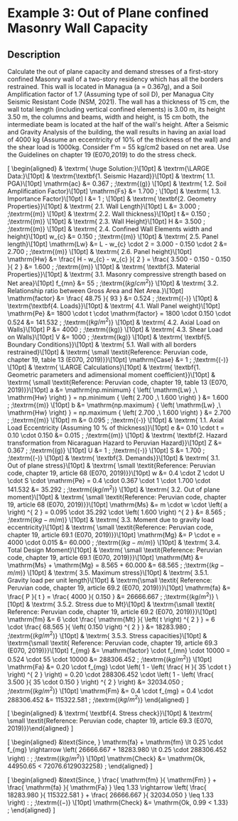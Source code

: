 # Example 3: Out of Plane confined Masonry Wall Capacity

## Description

Calculate the out of plane capacity and demand stresses of a first-story confined Masonry wall of a two-story residency which has all the borders restrained. This wall is located in Managua (a = 0.367g), and a Soil Amplification factor of 1.7 (Assuming type of soil D), per Managua City Seismic Resistant Code (NSM, 2021). The wall has a thickness of 15 cm, the wall total length (including vertical confined elements) is 3.00 m, its height 3.50 m, the columns and beams, width and height, is 15 cm both, the intermediate beam is located at the half of the wall's height. After a Seismic and Gravity Analysis of the building, the wall results in having an axial load of 4000 kg (Assume an eccentricity of 10% of the thickness of the wall) and the shear load is 1000kg. Consider f'm = 55 kg/cm2 based on net area. Use the Guidelines on chapter 19 (E070,2019) to do the stress check.



\[
\begin{aligned}
& \textrm{ \huge Solution:}\\[10pt]
& \textrm{\LARGE Data:}\\[10pt]
& \textrm{\textbf{1. Seismic Hazard}}\\[10pt]
& \textrm{ 1.1. PGA}\\[10pt]
\mathrm{ac} &= 0.367 \; \;\textrm{(g)}
\\[10pt]
& \textrm{ 1.2. Soil Amplification Factor}\\[10pt]
\mathrm{Fs} &= 1.700 \; 
\\[10pt]
& \textrm{ 1.3. Importance Factor}\\[10pt]
I &= 1 \; 
\\[10pt]
& \textrm{ \textbf{2. Geometry Properties}}\\[10pt]
& \textrm{ 2.1. Wall Length}\\[10pt]
L &= 3.000 \; \;\textrm{(m)}
\\[10pt]
& \textrm{ 2.2. Wall thickness}\\[10pt]
t &= 0.150 \; \;\textrm{(m)}
\\[10pt]
& \textrm{ 2.3. Wall Height}\\[10pt]
H &= 3.500 \; \;\textrm{(m)}
\\[10pt]
& \textrm{ 2.4. Confined Wall Elements width and height}\\[10pt]
w_{c} &= 0.150 \; \;\textrm{(m)}
\\[10pt]
& \textrm{ 2.5. Panel length}\\[10pt]
\mathrm{Lw} &= L - w_{c} \cdot 2  = 3.000 - 0.150 \cdot 2 &= 2.700 \; \;\textrm{(m)}
\\[10pt]
& \textrm{ 2.6. Panel height}\\[10pt]
\mathrm{Hw} &= \frac{ H - w_{c} - w_{c} }{ 2 }  = \frac{ 3.500 - 0.150 - 0.150 }{ 2 } &= 1.600 \; \;\textrm{(m)}
\\[10pt]
& \textrm{ \textbf{3. Material Properties}}\\[10pt]
& \textrm{ 3.1. Masonry compressive strength based on Net area}\\[10pt]
f_{mn} &= 55 \; \;\textrm{($kg/cm^2$)}
\\[10pt]
& \textrm{ 3.2. Relationship ratio between Gross Area and Net Area.}\\[10pt]
\mathrm{factor} &= \frac{ 48.75 }{ 93 } &= 0.524 \; \;\textrm{(-)}
\\[10pt]
& \textrm{\textbf{4. Loads}}\\[10pt]
& \textrm{ 4.1. Wall Panel weight}\\[10pt]
\mathrm{Pe} &= 1800 \cdot t \cdot \mathrm{factor}  = 1800 \cdot 0.150 \cdot 0.524 &= 141.532 \; \;\textrm{($kg/m^2$)}
\\[10pt]
& \textrm{ 4.2. Axial Load on Walls}\\[10pt]
P &= 4000 \; \;\textrm{(kg)}
\\[10pt]
& \textrm{ 4.3. Shear Load on Walls}\\[10pt]
V &= 1000 \; \;\textrm{(kg)}
\\[10pt]
& \textrm{ \textbf{5. Boundary Conditions}}\\[10pt]
& \textrm{  5.1. Wall with all borders restrained}\\[10pt]
& \textrm{ \small \textit{Reference: Peruvian code, chapter 19, table 13 (E070, 2019)}}\\[10pt]
\mathrm{Case} &= 1 \; \;\textrm{(-)}
\\[10pt]
& \textrm{ \LARGE Calculations}\\[10pt]
& \textrm{ \textbf{1. Geometric parameters and adimensional moment coefficient}}\\[10pt]
& \textrm{ \small \textit{Reference: Peruvian code, chapter 19, table 13 (E070, 2019)}}\\[10pt]
a &= \mathrm{np.minimum} { \left( \mathrm{Lw} ,\  \mathrm{Hw} \right) }  = np.minimum { \left( 2.700 ,\  1.600 \right) } &= 1.600 \; \;\textrm{(m)}
\\[10pt]
b &= \mathrm{np.maximum} { \left( \mathrm{Lw} ,\  \mathrm{Hw} \right) }  = np.maximum { \left( 2.700 ,\  1.600 \right) } &= 2.700 \; \;\textrm{(m)}
\\[10pt]
m &= 0.095 \; \;\textrm{(-)}
\\[10pt]
& \textrm{ 1.1. Axial Load Eccentricity (Assuming 10 \% of thickness)}\\[10pt]
e &= 0.10 \cdot t  = 0.10 \cdot 0.150 &= 0.015 \; \;\textrm{(m)}
\\[10pt]
& \textrm{ \textbf{2. Hazard transformation from Nicaraguan Hazard to Peruvian Hazard}}\\[10pt]
Z &= 0.367 \; \;\textrm{(g)}
\\[10pt]
U &= 1 \; \;\textrm{(-)}
\\[10pt]
S &= 1.700 \; \;\textrm{(-)}
\\[10pt]
& \textrm{ \textbf{3. Demands}}\\[10pt]
& \textrm{ 3.1. Out of plane stress}\\[10pt]
& \textrm{ \small \textit{Reference: Peruvian code, chapter 19, article 68 (E070, 2019)}}\\[10pt]
w &= 0.4 \cdot Z \cdot U \cdot S \cdot \mathrm{Pe}  = 0.4 \cdot 0.367 \cdot 1 \cdot 1.700 \cdot 141.532 &= 35.292 \; \;\textrm{($kg/m^2$)}
\\[10pt]
& \textrm{ 3.2. Out of plane moment}\\[10pt]
& \textrm{ \small \textit{Reference: Peruvian code, chapter 19, article 68 (E070, 2019)}}\\[10pt]
\mathrm{Ms} &= m \cdot w \cdot \left( a \right) ^{ 2 }  = 0.095 \cdot 35.292 \cdot \left( 1.600 \right) ^{ 2 } &= 8.565 \; \;\textrm{($kg-m/m$)}
\\[10pt]
& \textrm{ 3.3. Moment due to gravity load eccentricity}\\[10pt]
& \textrm{ \small \textit{Reference: Peruvian code, chapter 19, article 69.1 (E070, 2019)}}\\[10pt]
\mathrm{Mg} &= P \cdot e  = 4000 \cdot 0.015 &= 60.000 \; \;\textrm{($kg-m/m$)}
\\[10pt]
& \textrm{ 3.4. Total Design Moment}\\[10pt]
& \textrm{ \small \textit{Reference: Peruvian code, chapter 19, article 69.1 (E070, 2019)}}\\[10pt]
\mathrm{Mt} &= \mathrm{Ms} + \mathrm{Mg}  = 8.565 + 60.000 &= 68.565 \; \;\textrm{($kg-m/m$)}
\\[10pt]
& \textrm{ 3.5. Maximum stress}\\[10pt]
& \textrm{ 3.5.1. Gravity load per unit length}\\[10pt]
& \textrm{\small \textit{ Reference: Peruvian code, chapter 19, article 69.2 (E070, 2019)}}\\[10pt]
\mathrm{fa} &= \frac{ P }{ t }  = \frac{ 4000 }{ 0.150 } &= 26666.667 \; \;\textrm{($kg/m^2$)}
\\[10pt]
& \textrm{ 3.5.2. Stress due to Mt}\\[10pt]
& \textrm{\small \textit{ Reference: Peruvian code, chapter 19, article 69.2 (E070, 2019)}}\\[10pt]
\mathrm{fm} &= 6 \cdot \frac{ \mathrm{Mt} }{ \left( t \right) ^{ 2 } }  = 6 \cdot \frac{ 68.565 }{ \left( 0.150 \right) ^{ 2 } } &= 18283.980 \; \;\textrm{($kg/m^2$)}
\\[10pt]
& \textrm{ 3.5.3. Stress capacities}\\[10pt]
& \textrm{\small \textit{ Reference: Peruvian code, chapter 19, article 69.3 (E070, 2019)}}\\[10pt]
f_{mg} &= \mathrm{factor} \cdot f_{mn} \cdot 10000  = 0.524 \cdot 55 \cdot 10000 &= 288306.452 \; \;\textrm{($kg/m^2$)}
\\[10pt]
\mathrm{Fa} &= 0.20 \cdot f_{mg} \cdot \left( 1 - \left( \frac{ H }{ 35 \cdot t } \right) ^{ 2 } \right)  = 0.20 \cdot 288306.452 \cdot \left( 1 - \left( \frac{ 3.500 }{ 35 \cdot 0.150 } \right) ^{ 2 } \right) &= 32034.050 \; \;\textrm{($kg/m^2$)}
\\[10pt]
\mathrm{Fm} &= 0.4 \cdot f_{mg}  = 0.4 \cdot 288306.452 &= 115322.581 \; \;\textrm{($kg/m^2$)}
\end{aligned}
\]



\[
\begin{aligned}
& \textrm{ \textbf{4. Stress check}}\\[10pt]
& \textrm{ \small \textit{Reference: Peruvian code, chapter 19, article 69.3 (E070, 2019)}}\end{aligned}
\]



\[
\begin{aligned}
&\text{Since, } \mathrm{fa} + \mathrm{fm} \lt 0.25 \cdot f_{mg} \rightarrow \left( 26666.667 + 18283.980 \lt 0.25 \cdot 288306.452 \right) : \; \;\textrm{($kg/m^2$)} \\[10pt]
\mathrm{Check} &= \mathrm{Ok, 44950.65 < 72076.6129032258} \; 
\end{aligned}
\]



\[
\begin{aligned}
&\text{Since, } \frac{ \mathrm{fm} }{ \mathrm{Fm} } + \frac{ \mathrm{fa} }{ \mathrm{Fa} } \leq 1.33 \rightarrow \left( \frac{ 18283.980 }{ 115322.581 } + \frac{ 26666.667 }{ 32034.050 } \leq 1.33 \right) : \; \;\textrm{($-$)} \\[10pt]
\mathrm{Check} &= \mathrm{Ok, 0.99 < 1.33} \; 
\end{aligned}
\]

